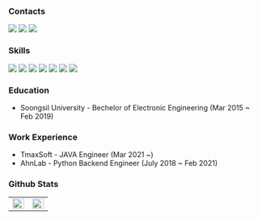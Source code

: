 <!---
- 👋 Hi, I’m @LeeeSeongwon
- 👀 I’m interested in ...
- 🌱 I’m currently learning ...
- 💞️ I’m looking to collaborate on ...
- 📫 How to reach me ...

LeeeSeongwon/LeeeSeongwon is a ✨ special ✨ repository because its `README.md` (this file) appears on your GitHub profile.
You can click the Preview link to take a look at your changes.
--->

### Contacts
<a href="https://www.linkedin.com/in/developer-seongwon"><img src="https://img.shields.io/badge/-LinkedIn-blue?style=flat-square&logo=Linkedin&logoColor=white&link=https://www.linkedin.com/in/developer-seongwon"/></a>
<a href="https://tjddnjs.tistory.com"><img src="https://img.shields.io/badge/-Blog-FF5722?style=flat-square&logo=Blogger&logoColor=white&link=https://tjddnjs.tistory.com/"/></a>
<a href="mailto:leeseongwon13@gmail.com"><img src="https://img.shields.io/badge/Mail-d14836?style=flat-square&logo=Gmail&logoColor=white&link=mailto:leeseongwon13@gmail.com"/></a>


### Skills
<img src="https://img.shields.io/badge/Django-092E20?style=flat-square&logo=Django&logoColor=white"/></a>
<img src="https://img.shields.io/badge/Docker-2496ED?style=flat-square&logo=Docker&logoColor=white"/></a>
<img src="https://img.shields.io/badge/Python-3766AB?style=flat-square&logo=Python&logoColor=white"/></a>
<img src="https://img.shields.io/badge/Java-007396?style=flat-square&logo=JAVA&logoColor=white"/></a>
<img src="https://img.shields.io/badge/MySQL-4479A1?style=flat-square&logo=MySQL&logoColor=white"/></a>
<img src="https://img.shields.io/badge/MariaDB-003545?style=flat-square&logo=MariaDB&logoColor=white"/></a>
<img src="https://img.shields.io/badge/MongoDB-47A248?style=flat-square&logo=MongoDB&logoColor=white"/></a>


### Education
* Soongsil University -  Bechelor of Electronic Engineering (Mar 2015 ~ Feb 2019)


### Work Experience
* TmaxSoft - JAVA Engineer (Mar 2021 ~) <br>
* AhnLab - Python Backend Engineer (July 2018 ~ Feb 2021)


<!-- ### Activities -->

### Github Stats
<table><tr><td valign="top" width="50%">
<img src="https://github-readme-stats.vercel.app/api?username=helloWon&show_icons=true&count_private=true&hide_border=true" align="left" style="width: 100%" />
</td><td valign="top" width="50%">
<img src="https://github-readme-stats.vercel.app/api/top-langs/?username=helloWon&hide_border=true&layout=compact" align="left" style="width: 100%" />
</td></tr></table>  
<br/>
